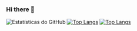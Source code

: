 ### Hi there 👋

![Estatísticas do GitHub](https://github-readme-stats.vercel.app/api?username=kauansb&show_icons=true&theme=radical)
[![Top Langs](https://github-readme-stats.vercel.app/api/top-langs/?username=kauansb)](https://github.com/kauansb/github-readme-stats)
[![Top Langs](https://github-readme-stats.vercel.app/api/top-langs/?username=kauansb&layout=donut)](https://github.com/kauansb/github-readme-stats)

<!--
**kauansb/kauansb** is a ✨ _special_ ✨ repository because its `README.md` (this file) appears on your GitHub profile.

Here are some ideas to get you started:

- 🔭 I’m currently working on ...
- 🌱 I’m currently learning ...
- 👯 I’m looking to collaborate on ...
- 🤔 I’m looking for help with ...
- 💬 Ask me about ...
- 📫 How to reach me: ...
- 😄 Pronouns: ...
- ⚡ Fun fact: ...
-->
